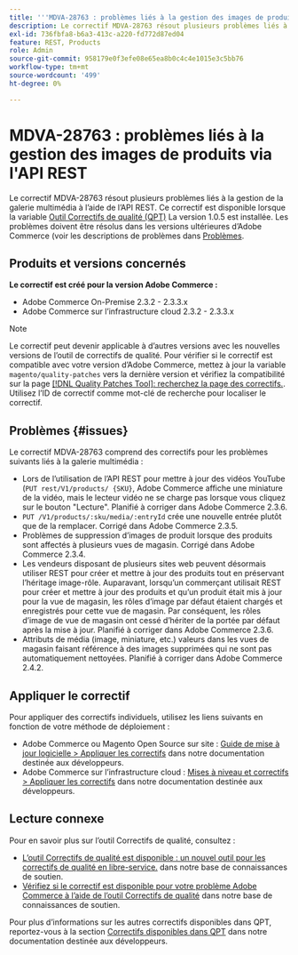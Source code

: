 ```yaml
---
title: '''MDVA-28763 : problèmes liés à la gestion des images de produits via l''API REST'''
description: Le correctif MDVA-28763 résout plusieurs problèmes liés à la gestion de la galerie multimédia à l’aide de l’API REST. Ce correctif est disponible lorsque l’[outil de correctifs de qualité (QPT)](/help/announcements/adobe-commerce-announcements/magento-quality-patches-released-new-tool-to-self-serve-quality-patches.md) 1.0.5 est installé. Les problèmes doivent être corrigés dans les versions ultérieures d’Adobe Commerce.
exl-id: 736fbfa8-b6a3-413c-a220-fd772d87ed04
feature: REST, Products
role: Admin
source-git-commit: 958179e0f3efe08e65ea8b0c4c4e1015e3c5bb76
workflow-type: tm+mt
source-wordcount: '499'
ht-degree: 0%

---
```


# MDVA-28763 : problèmes liés à la gestion des images de produits via l&#39;API REST

Le correctif MDVA-28763 résout plusieurs problèmes liés à la gestion de la galerie multimédia à l’aide de l’API REST. Ce correctif est disponible lorsque la variable [Outil Correctifs de qualité (QPT)](/help/announcements/adobe-commerce-announcements/magento-quality-patches-released-new-tool-to-self-serve-quality-patches.md) La version 1.0.5 est installée. Les problèmes doivent être résolus dans les versions ultérieures d’Adobe Commerce (voir les descriptions de problèmes dans [Problèmes](#issues).

## Produits et versions concernés

**Le correctif est créé pour la version Adobe Commerce :**

* Adobe Commerce On-Premise 2.3.2 - 2.3.3.x
* Adobe Commerce sur l’infrastructure cloud 2.3.2 - 2.3.3.x

>[!NOTE]
>
>Le correctif peut devenir applicable à d’autres versions avec les nouvelles versions de l’outil de correctifs de qualité. Pour vérifier si le correctif est compatible avec votre version d’Adobe Commerce, mettez à jour la variable `magento/quality-patches` vers la dernière version et vérifiez la compatibilité sur la page [[!DNL Quality Patches Tool]: recherchez la page des correctifs.](https://devdocs.magento.com/quality-patches/tool.html#patch-grid). Utilisez l’ID de correctif comme mot-clé de recherche pour localiser le correctif.

## Problèmes {#issues}

Le correctif MDVA-28763 comprend des correctifs pour les problèmes suivants liés à la galerie multimédia :

* Lors de l’utilisation de l’API REST pour mettre à jour des vidéos YouTube (`PUT rest/V1/products/ {SKU}`, Adobe Commerce affiche une miniature de la vidéo, mais le lecteur vidéo ne se charge pas lorsque vous cliquez sur le bouton &quot;Lecture&quot;. Planifié à corriger dans Adobe Commerce 2.3.6.
* `PUT /V1/products/:sku/media/:entryId` crée une nouvelle entrée plutôt que de la remplacer. Corrigé dans Adobe Commerce 2.3.5.
* Problèmes de suppression d’images de produit lorsque des produits sont affectés à plusieurs vues de magasin. Corrigé dans Adobe Commerce 2.3.4.
* Les vendeurs disposant de plusieurs sites web peuvent désormais utiliser REST pour créer et mettre à jour des produits tout en préservant l’héritage image-rôle. Auparavant, lorsqu’un commerçant utilisait REST pour créer et mettre à jour des produits et qu’un produit était mis à jour pour la vue de magasin, les rôles d’image par défaut étaient chargés et enregistrés pour cette vue de magasin. Par conséquent, les rôles d’image de vue de magasin ont cessé d’hériter de la portée par défaut après la mise à jour. Planifié à corriger dans Adobe Commerce 2.3.6.
* Attributs de média (image, miniature, etc.) valeurs dans les vues de magasin faisant référence à des images supprimées qui ne sont pas automatiquement nettoyées. Planifié à corriger dans Adobe Commerce 2.4.2.

## Appliquer le correctif

Pour appliquer des correctifs individuels, utilisez les liens suivants en fonction de votre méthode de déploiement :

* Adobe Commerce ou Magento Open Source sur site : [Guide de mise à jour logicielle > Appliquer les correctifs](https://devdocs.magento.com/guides/v2.4/comp-mgr/patching/mqp.html) dans notre documentation destinée aux développeurs.
* Adobe Commerce sur l’infrastructure cloud : [Mises à niveau et correctifs > Appliquer les correctifs](https://devdocs.magento.com/cloud/project/project-patch.html) dans notre documentation destinée aux développeurs.

## Lecture connexe

Pour en savoir plus sur l’outil Correctifs de qualité, consultez :

* [L’outil Correctifs de qualité est disponible : un nouvel outil pour les correctifs de qualité en libre-service.](/help/announcements/adobe-commerce-announcements/magento-quality-patches-released-new-tool-to-self-serve-quality-patches.md) dans notre base de connaissances de soutien.
* [Vérifiez si le correctif est disponible pour votre problème Adobe Commerce à l’aide de l’outil Correctifs de qualité](/help/support-tools/patches-available-in-qpt-tool/check-patch-for-magento-issue-with-magento-quality-patches.md) dans notre base de connaissances de soutien.

Pour plus d’informations sur les autres correctifs disponibles dans QPT, reportez-vous à la section [Correctifs disponibles dans QPT](https://devdocs.magento.com/quality-patches/tool.html#patch-grid) dans notre documentation destinée aux développeurs.
